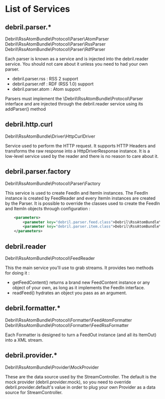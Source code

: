 List of Services
================

debril.parser.*
---------------
Debril\RssAtomBundle\Protocol\Parser\AtomParser
Debril\RssAtomBundle\Protocol\Parser\RssParser
Debril\RssAtomBundle\Protocol\Parser\RdfParser

Each parser is known as a service and is injected into the debril.reader service. You should not care about it unless you need to had your own parser.

- debril.parser.rss : RSS 2 support
- debril.parser.rdf : RDF (RSS 1.0) support
- debril.parser.atom : Atom support

Parsers must implement the \Debril\RssAtomBundle\Protocol\Parser interface and are injected through the debril.reader service using its addParser() method

debril.http.curl
----------------
Debril\RssAtomBundle\Driver\HttpCurlDriver

Service used to perform the HTTP request. It supports HTTP Headers and transforms the raw response into a HttpDriverResponse instance. It is a low-level service used by the reader and there is no reason to care about it.

debril.parser.factory
---------------------
Debril\RssAtomBundle\Protocol\Parser\Factory

This service is used to create FeedIn and ItemIn instances. The FeedIn instance is created by FeedReader and every ItemIn instances are created by the Parser.
It is possible to override the classes used to create the FeedIn and ItemIn objects through configuration :

```xml
    <parameters>
        <parameter key="debril.parser.feed.class">Debril\RssAtomBundle\Protocol\Parser\FeedContent</parameter>
        <parameter key="debril.parser.item.class">Debril\RssAtomBundle\Protocol\Parser\Item</parameter>
    </parameters>
```

debril.reader
-------------
Debril\RssAtomBundle\Protocol\FeedReader

This the main service you'll use to grab streams. It provides two methods for doing it :

 - getFeedContent() returns a brand new FeedContent instance or any object of your own, as long as it implements the FeedIn interface.
 - readFeed() hydrates an object you pass as an argument.

debril.formatter.*
------------------
Debril\RssAtomBundle\Protocol\Formatter\FeedAtomFormatter
Debril\RssAtomBundle\Protocol\Formatter\FeedRssFormatter

Each Formatter is designed to turn a FeedOut instance (and all its ItemOut) into a XML stream.

debril.provider.*
-----------------
Debril\RssAtomBundle\Provider\MockProvider

These are the data source used by the StreamController. The default is the mock provider (debril.provider.mock), so you need to override debril.provider.default's value in order to plug your own Provider as a data source for StreamController.
